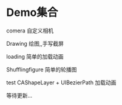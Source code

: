 # Demo集合
comera 自定义相机

Drawing 绘图,,手写截屏

loading 简单的加载动画

Shufflingfigure 简单的轮播图

test CAShapeLayer + UIBezierPath 加载动画

等待更新...
